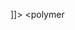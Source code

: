 <snippet>
	<content><![CDATA[
<link rel="import" href="../../bower_components/polymer/polymer.html">

<polymer-element name="$1" attributes="${2/:[^\n$]*(\n[ \t]*|$)/ /g}">
	<template>
		<style>
			:host {
				display: block;
			}
		</style>$3
	</template>
	<script>
		Polymer('$1', {
			$2
		});
	</script>
</polymer-element>

]]></content>
	<tabTrigger>&lt;polymer</tabTrigger>
</snippet>

